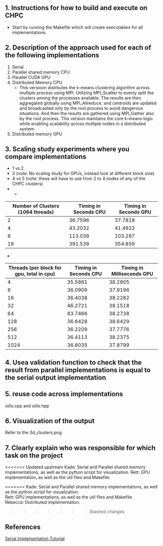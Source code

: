 ## 1. Instructions for how to build and execute on CHPC
- Start by running the Makefile which will create executables for all implementations.

## 2. Description of the approach used for each of the following implementations
1. Serial
2. Parallel shared memory CPU
3. Parallel CUDA GPU 
4. Distributed Memory CPU
    - This versioon distrbutes the k-means clustering algorithm across multiple process using MPI. Utilizing MPI_Scatter to evenly split the clusters among the processes available. The results are then aggregated globally using MPI_Allreduce, and centroids are updated and broadcasted only by the root process to avoid dangerous situations. And then the results are gathered using MPI_Gather also by the root process. This version maintains the core k-means logic while enabling scalability across multiple nodes in a distributed system.
5. Distributed memory GPU

## 3. Scaling study experiments where you compare implementations
- 1 vs 2 
- 3 (note: No scaling study for GPUs, instead look at different block size)
- 4 vs 5 (note: these will have to use from 2 to 4 nodes of any of the CHPC clusters)
- - 
| Number of Clusters (1064 threads) | Timing in Seconds CPU| Timing in Seconds GPU |
|----------|----------|----------|
| 2 | 36.7596 | 37.7818   |
| 4 | 43.2032 | 41.4922 |
| 8 | 113.039   | 103.287 |
| 16 | 391.539 | 354.859  |

- 
| Threads (per block for gpu, total in cpu)| Timing in Seconds CPU| Timing in Milliseconds GPU|
|----------|----------|----------|
| 4 | 35.5861 | 38.2805 |
| 8 | 36.0909 | 37.9196 |
| 16 | 36.4038 | 38.2282 |
| 32 | 46.2721 | 38.1518 |
| 64 | 83.7466 | 38.2738 |
| 128 | 36.6428  | 38.6429 |
| 256 | 36.2209 | 37.7776 |
| 512 | 36.4113 | 38.2375 |
| 1024 | 36.6035 | 37.8799 |

## 4. Usea  validation function to check that the result from parallel implementations is equal to the serial output implementation

## 5. reuse code across implementations
utils.cpp and utils.hpp

## 6. Visualization of the output
Refer to the 3d_clusters.png

## 7. Clearly explain who was responsible for which task on the project 
<<<<<<< Updated upstream
Kade: Serial and Parallel shared memory implementations, as well as the python script for visualization. 
Rett: GPU implementation, as well as the util files and Makefile.

=======
Kade: Serial and Parallel shared memory implementations, as well as the python script for visualization. \
Rett: GPU implementations, as well as the util files and Makefile.\
Rebecca: Distributed implementation.
>>>>>>> Stashed changes

## References
[Serial Implementation Tutorial](https://reasonabledeviations.com/2019/10/02/k-means-in-cpp/)
